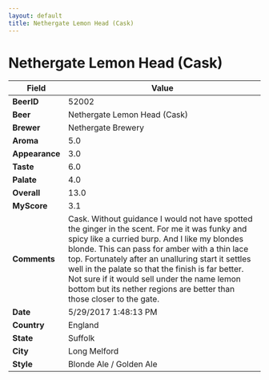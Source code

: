 ```yaml
---
layout: default
title: Nethergate Lemon Head (Cask)
---
```


# Nethergate Lemon Head (Cask)

| Field         | Value     |
|---------------|-----------|
| **BeerID** | 52002 |
| **Beer** | Nethergate Lemon Head (Cask) |
| **Brewer** | Nethergate Brewery |
| **Aroma** | 5.0 |
| **Appearance** | 3.0 |
| **Taste** | 6.0 |
| **Palate** | 4.0 |
| **Overall** | 13.0 |
| **MyScore** | 3.1 |
| **Comments** | Cask. Without guidance I would not have spotted the ginger in the scent. For me it was funky and spicy like a curried burp. And I like my blondes blonde. This can pass for amber with a thin lace top. Fortunately after an unalluring start it settles well in the palate so that the finish is far better. Not sure if it would sell under the name lemon bottom but its nether regions are better than those closer to the gate. |
| **Date** | 5/29/2017 1:48:13 PM |
| **Country** | England |
| **State** | Suffolk |
| **City** | Long Melford |
| **Style** | Blonde Ale / Golden Ale |
